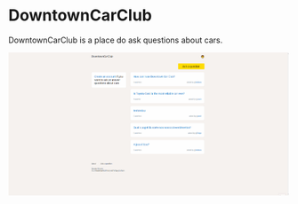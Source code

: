 # DowntownCarClub
DowntownCarClub is a place do ask questions about cars.

![DowntownCarClub](https://raw.githubusercontent.com/leotuna/DowntownCarClub/master/Docs/downtowncarclub.gif?token=AKCKYHGVBBDLX6ZFOIN3QBDBMQF54 "DowntownCarClub")

